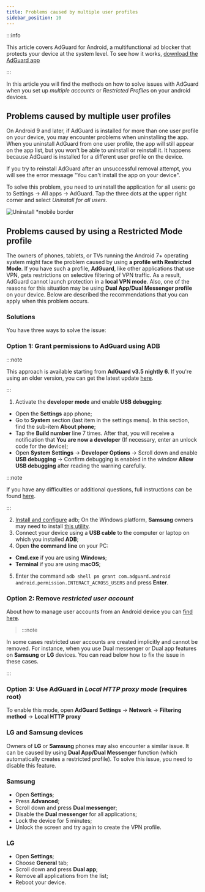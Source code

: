 ```yaml
---
title: Problems caused by multiple user profiles
sidebar_position: 10
---
```


:::info

This article covers AdGuard for Android, a multifunctional ad blocker that protects your device at the system level. To see how it works, [download the AdGuard app](https://adguard.com/download.html?auto=true)

:::

In this article you will find the methods on how to solve issues with AdGuard when you set up *multiple accounts* or *Restricted Profile*s on your android devices.

## Problems caused by multiple user profiles

On Android 9 and later, if AdGuard is installed for more than one user profile on your device, you may encounter problems when uninstalling the app. When you uninstall AdGuard from one user profile, the app will still appear on the app list, but you won't be able to uninstall or reinstall it. It happens because AdGuard is installed for a different user profile on the device.

If you try to reinstall AdGuard after an unsuccessful removal attempt, you will see the error message "You can't install the app on your device".

To solve this problem, you need to uninstall the application for all users: go to Settings → All apps → AdGuard. Tap the three dots at the upper right corner and select *Uninstall for all users*.

![Uninstall *mobile border](https://cdn.adtidy.org/blog/new/tu49hmultiple_users.png)

## Problems caused by using a Restricted Mode profile

The owners of phones, tablets, or TVs running the Android 7+ operating system might face the problem caused by using **a profile with Restricted Mode**. If you have such a profile, **AdGuard**, like other applications that use VPN, gets restrictions on selective filtering of VPN traffic. As a result, AdGuard cannot launch protection in a **local VPN mode**. Also, one of the reasons for this situation may be using **Dual App/Dual Messenger profile** on your device. Below are described the recommendations that you can apply when this problem occurs.

### Solutions

You have three ways to solve the issue:

### Option 1: Grant permissions to AdGuard using ADB

:::note

This approach is available starting from **AdGuard v3.5 nightly 6**. If you're using an older version, you can get the latest update [here](https://adguard.com/adguard-android/overview.html).

:::

1. Activate the **developer mode** and enable **USB debugging**:
- Open the **Settings** app phone;
- Go to **System** section (last item in the settings menu). In this section, find the sub-item **About phone**;
- Tap the **Build number** line 7 times. After that, you will receive a notification that **You are now a developer** (If necessary, enter an unlock code for the device);
- Open **System Settings** → **Developer Options** → Scroll down and enable **USB debugging** → Confirm debugging is enabled in the window **Allow USB debugging** after reading the warning carefully.

:::note

If you have any difficulties or additional questions, full instructions can be found [here](https://developer.android.com/studio/debug/dev-options).

:::

2. [Install and configure](https://www.xda-developers.com/install-adb-windows-macos-linux/) adb;
On the Windows platform, **Samsung** owners may need to install [this utility](https://developer.samsung.com/mobile/android-usb-driver.html).
3. Connect your device using a **USB cable** to the computer or laptop on which you installed **ADB**;
4. Open **the command line** on your PC:
- **Cmd.exe** if you are using **Windows**;
- **Terminal** if you are using **macOS**;
5. Enter the command `adb shell pm grant com.adguard.android android.permission.INTERACT_ACROSS_USERS` and press **Enter**.

### Option 2: Remove *restricted user account*

About how to manage user accounts from an Android device you can [find here](https://support.google.com/a/answer/6223444?hl=en).

>:::note

In some cases restricted user accounts are created implicitly and cannot be removed. For instance, when you use Dual messenger or Dual app features on **Samsung** or **LG** devices. You can read below how to fix the issue in these cases.

:::

### Option 3: Use AdGuard in *Local HTTP proxy mode* (requires root)

To enable this mode, open **AdGuard Settings** → **Network** → **Filtering method** → **Local HTTP proxy**

### LG and Samsung devices

Owners of **LG** or **Samsung** phones may also encounter a similar issue. It can be caused by using **Dual App/Dual Messenger** function (which automatically creates a restricted profile).
To solve this issue, you need to disable this feature.

### Samsung

- Open **Settings**;
- Press **Advanced**;
- Scroll down and press **Dual messenger**;
- Disable the **Dual messenger** for all applications;
- Lock the device for 5 minutes;
- Unlock the screen and try again to create the VPN profile.

### LG

- Open **Settings**;
- Choose **General** tab;
- Scroll down and press **Dual app**;
- Remove all applications from the list;
- Reboot your device.


